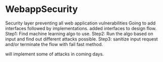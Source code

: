 # WebappSecurity
Security layer preventing all web application vulnerabilities
Going to add interfaces followed by implementations.
added interfaces to design flow.
Step1: Find machine learning algo to use.
Step2: Run the algo based on input and find out different attacks possible.
Step3: sanitize input request and/or terminate the flow with fail fast method.

will implement some of attacks in coming days.
